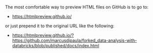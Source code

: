 The most comfortable way to preview HTML files on GitHub is to go to:
- https://htmlpreview.github.io/ 

or just prepend it to the original URL like the following: 
- https://htmlpreview.github.io/?https://github.com/marcusdipaula/forked_data-analysis-with-databricks/blob/published/docs/index.html
